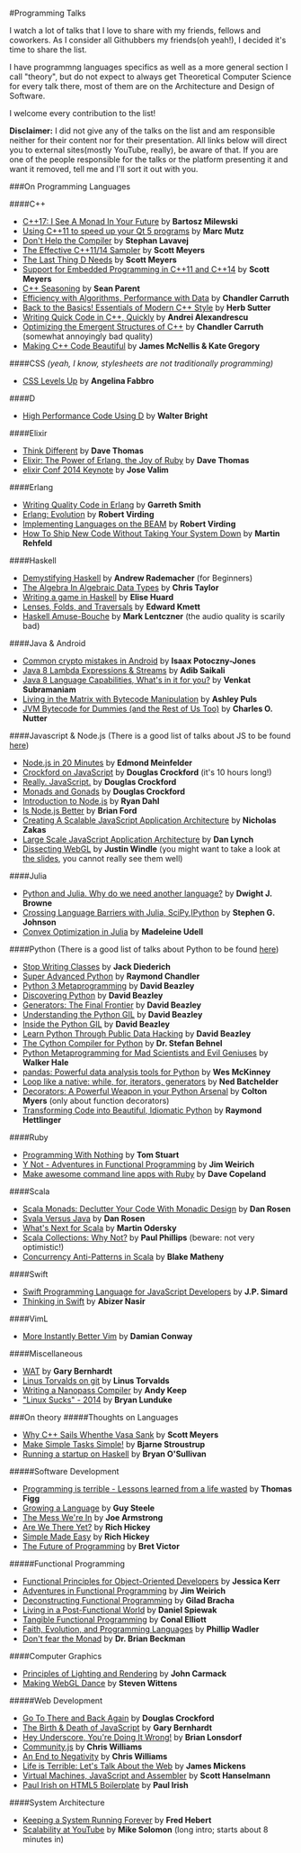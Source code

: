 #Programming Talks

I watch a lot of talks that I love to share with my friends, fellows and coworkers.
As I consider all Githubbers my friends(oh yeah!), I decided it's time to share the
list.

I have programmng languages specifics as well as a more general section I call "theory",
but do not expect to always get Theoretical Computer Science for every talk there,
most of them are on the Architecture and Design of Software.

I welcome every contribution to the list!

**Disclaimer:** I did not give any of the talks on the list and am responsible neither
for their content nor for their presentation. All links below will direct you to
external sites(mostly YouTube, really), be aware of that. If you are one of the people
responsible for the talks or the platform presenting it and want it removed,
tell me and I'll sort it out with you.

###On Programming Languages

####C++
* [C++17: I See A Monad In Your Future](https://www.youtube.com/watch?v=BFnhhPehpKw) by **Bartosz Milewski**
* [Using C++11 to speed up your Qt 5 programs](http://www.youtube.com/watch?v=sajBj_eiH10) by **Marc Mutz**
* [Don't Help the Compiler](https://www.youtube.com/watch?v=AKtHxKJRwp4) by **Stephan Lavavej**
* [The Effective C++11/14 Sampler](http://channel9.msdn.com/Events/GoingNative/2013/An-Effective-Cpp11-14-Sampler) by **Scott Meyers**
* [The Last Thing D Needs](https://www.youtube.com/watch?v=48kP_Ssg2eY) by **Scott Meyers**
* [Support for Embedded Programming in C++11 and C++14](https://www.youtube.com/watch?v=J-tA17slViE) by **Scott Meyers**
* [C++ Seasoning](http://channel9.msdn.com/Events/GoingNative/2013/Cpp-Seasoning) by **Sean Parent**
* [Efficiency with Algorithms, Performance with Data](https://www.youtube.com/watch?v=fHNmRkzxHWs) by **Chandler Carruth**
* [Back to the Basics! Essentials of Modern C++ Style](https://www.youtube.com/watch?v=xnqTKD8uD64) by **Herb Sutter**
* [Writing Quick Code in C++, Quickly](https://www.youtube.com/watch?v=ea5DiCg8HOY) by **Andrei Alexandrescu**
* [Optimizing the Emergent Structures of C++](https://www.youtube.com/watch?v=eR34r7HOU14) by **Chandler Carruth** (somewhat annoyingly bad quality)
* [Making C++ Code Beautiful](https://www.youtube.com/watch?v=BiYliKliFvs) by **James McNellis & Kate Gregory**

####CSS 
*(yeah, I know, stylesheets are not traditionally programming)*
* [CSS Levels Up](https://www.youtube.com/watch?v=UpVj5azI-iI) by **Angelina Fabbro**

####D
* [High Performance Code Using D](https://www.youtube.com/watch?v=eh8WETRT7q4) by **Walter Bright**

####Elixir
* [Think Different](http://www.confreaks.com/videos/4119-elixirconf2014-opening-keynote-think-different) by **Dave Thomas**
* [Elixir: The Power of Erlang, the Joy of Ruby](https://www.youtube.com/watch?v=lww1aZ-ldz0) by **Dave Thomas**
* [elixir Conf 2014 Keynote](https://www.youtube.com/watch?v=aZXc11eOEpI) by **Jose Valim**

####Erlang
* [Writing Quality Code in Erlang](https://www.youtube.com/watch?v=CQyt9Vlkbis) by **Garreth Smith**
* [Erlang: Evolution](https://www.youtube.com/watch?v=od6CfA8xEcM) by **Robert Virding**
* [Implementing Languages on the BEAM](https://www.youtube.com/watch?v=qm0mbQbc9Kc) by **Robert Virding**
* [How To Ship New Code Without Taking Your System Down](https://www.youtube.com/watch?v=NfCLCmRi4_Y) by **Martin Rehfeld**

####Haskell
* [Demystifying Haskell](https://www.youtube.com/watch?v=apBWkBDVlow) by **Andrew Rademacher** (for Beginners)
* [The Algebra In Algebraic Data Types](https://www.youtube.com/watch?v=YScIPA8RbVE) by **Chris Taylor**
* [Writing a game in Haskell](https://www.youtube.com/watch?v=1MNTerD8IuI) by **Elise Huard**
* [Lenses, Folds, and Traversals](https://www.youtube.com/watch?v=cefnmjtAolY) by **Edward Kmett**
* [Haskell Amuse-Bouche](https://www.youtube.com/watch?v=b9FagOVqxmI) by **Mark Lentczner** (the audio quality is scarily bad)

####Java & Android
* [Common crypto mistakes in Android](http://vimeo.com/115219591) by **Isaax Potoczny-Jones**
* [Java 8 Lambda Expressions & Streams](https://www.youtube.com/watch?v=8pDm_kH4YKY) by **Adib Saikali**
* [Java 8 Language Capabilities, What's in it for you?](https://www.youtube.com/watch?v=j9nj5dTo54Q) by **Venkat Subramaniam**
* [Living in the Matrix with Bytecode Manipulation](https://www.youtube.com/watch?v=39kdr1mNZ_s) by **Ashley Puls**
* [JVM Bytecode for Dummies (and the Rest of Us Too)](https://www.youtube.com/watch?v=rPyqB1l4gko) by **Charles O. Nutter**

####Javascript & Node.js
(There is a good list of talks about JS to be found [here](https://github.com/bolshchikov/js-must-watch))
* [Node.js in 20 Minutes](https://www.youtube.com/watch?v=mq6uCM4ynpc) by **Edmond Meinfelder**
* [Crockford on JavaScript](https://www.youtube.com/playlist?list=PL7664379246A246CB) by **Douglas Crockford** (it's 10 hours long!)
* [Really. JavaScript.](https://www.youtube.com/watch?v=lTWGoL1N-Kc) by **Douglas Crockford**
* [Monads and Gonads](https://www.youtube.com/watch?v=b0EF0VTs9Dc) by **Douglas Crockford**
* [Introduction to Node.js](http://www.yuiblog.com/blog/2010/05/20/video-dahl/) by **Ryan Dahl** 
* [Is Node.js Better](https://www.youtube.com/watch?v=C5fa1LZYodQ) by **Brian Ford** 
* [Creating A Scalable JavaScript Application Architecture](https://www.youtube.com/watch?v=b5pFv9NB9fs) by **Nicholas Zakas**
* [Large Scale JavaScript Application Architecture](https://www.youtube.com/watch?v=kNrnRG1YgAQ) by **Dan Lynch**
* [Dissecting WebGL](http://new.livestream.com/hugeinc/events/2192947) by **Justin Windle** 
    (you might want to take a look at [the slides](https://github.com/hugeinc/doctype-meetup/tree/master/dissecting-webgl), you cannot really see them well)

####Julia
* [Python and Julia. Why do we need another language?](https://www.youtube.com/watch?v=6Q1OiMsik5g) by **Dwight J. Browne**
* [Crossing Language Barriers with Julia, SciPy,IPython](https://www.youtube.com/watch?v=jhlVHoeB05A) by **Stephen G. Johnson**
* [Convex Optimization in Julia](https://www.youtube.com/watch?v=SoI0lEaUvTs) by **Madeleine Udell**

####Python
(There is a good list of talks about Python to be found [here](https://github.com/s16h/py-must-watch))
* [Stop Writing Classes](http://pyvideo.org/video/880/stop-writing-classes) by **Jack Diederich** 
* [Super Advanced Python](http://www.youtube.com/watch?v=u2KZJzoz-qI) by **Raymond Chandler**
* [Python 3 Metaprogramming](https://www.youtube.com/watch?v=sPiWg5jSoZI) by **David Beazley**
* [Discovering Python](https://www.youtube.com/watch?v=RZ4Sn-Y7AP8) by **David Beazley**
* [Generators: The Final Frontier](https://www.youtube.com/watch?v=D1twn9kLmYg) by **David Beazley**
* [Understanding the Python GIL](https://www.youtube.com/watch?v=Obt-vMVdM8s) by **David Beazley**
* [Inside the Python GIL](https://www.youtube.com/watch?v=ph374fJqFPE) by **David Beazley**
* [Learn Python Through Public Data Hacking](https://www.youtube.com/watch?v=RrPZza_vZ3w) by **David Beazley**
* [The Cython Compiler for Python](https://www.youtube.com/watch?v=ZHpkLX2VFMU) by **Dr. Stefan Behnel**
* [Python Metaprogramming for Mad Scientists and Evil Geniuses](https://www.youtube.com/watch?v=Adr_QuDZxuM) by **Walker Hale**
* [pandas: Powerful data analysis tools for Python](https://www.youtube.com/watch?v=qbYYamU42Sw) by **Wes McKinney**
* [Loop like a native: while, for, iterators, generators](https://www.youtube.com/watch?v=EnSu9hHGq5o) by **Ned Batchelder**
* [Decorators: A Powerful Weapon in your Python Arsenal](https://www.youtube.com/watch?v=9oyr0mocZTg) by **Colton Myers** (only about function decorators)
* [Transforming Code into Beautiful, Idiomatic Python](https://www.youtube.com/watch?v=OSGv2VnC0go) by **Raymond Hettlinger**

####Ruby
* [Programming With Nothing](https://www.youtube.com/watch?v=VUhlNx_-wYk) by **Tom Stuart**
* [Y Not - Adventures in Functional Programming](http://www.confreaks.com/videos/1287-rubyconf2012-y-not-adventures-in-functional-programming) by **Jim Weirich**
* [Make awesome command line apps with Ruby](https://www.youtube.com/watch?v=1ILEw6Qca3U) by **Dave Copeland**

####Scala
* [Scala Monads: Declutter Your Code With Monadic Design](https://www.youtube.com/watch?v=Mw_Jnn_Y5iA) by **Dan Rosen**
* [Svala Versus Java](https://www.youtube.com/watch?v=PKc5IwHG68k) by **Dan Rosen**
* [What's Next for Scala](https://www.youtube.com/watch?v=qqQNqIy5LdM) by **Martin Odersky**
* [Scala Collections: Why Not?](https://www.youtube.com/watch?v=uiJycy6dFSQ) by **Paul Phillips** (beware: not very optimistic!)
* [Concurrency Anti-Patterns in Scala](https://www.youtube.com/watch?v=dCEZDlH1ygo) by **Blake Matheny**

####Swift
* [Swift Programming Language for JavaScript Developers](https://www.youtube.com/watch?v=TlvLGTXn_gk) by **J.P. Simard**
* [Thinking in Swift](http://vimeo.com/105440181) by **Abizer Nasir**

####VimL
* [More Instantly Better Vim](https://www.youtube.com/watch?v=aHm36-na4-4) by **Damian Conway**

####Miscellaneous
* [WAT](https://www.destroyallsoftware.com/talks/wat) by **Gary Bernhardt** 
* [Linus Torvalds on git](https://www.youtube.com/watch?v=4XpnKHJAok8) by **Linus Torvalds**
* [Writing a Nanopass Compiler](https://www.youtube.com/watch?v=Os7FE3J-U5Q) by **Andy Keep**
* ["Linux Sucks" - 2014](https://www.youtube.com/watch?v=5pOxlazS3zs) by **Bryan Lunduke**

###On theory
#####Thoughts on Languages
* [Why C++ Sails Whenthe Vasa Sank](https://www.youtube.com/watch?v=ltCgzYcpFUI) by **Scott Meyers**
* [Make Simple Tasks Simple!](https://www.youtube.com/watch?v=nesCaocNjtQ) by **Bjarne Stroustrup**
* [Running a startup on Haskell](https://www.youtube.com/watch?v=ZR3Jirqk6W8) by **Bryan O'Sullivan**

#####Software Development
* [Programming is terrible - Lessons learned from a life wasted](https://www.youtube.com/watch?v=csyL9EC0S0c) by **Thomas Figg**
* [Growing a Language](https://www.youtube.com/watch?v=_ahvzDzKdB0) by **Guy Steele** 
* [The Mess We're In](https://www.youtube.com/watch?v=lKXe3HUG2l4) by **Joe Armstrong** 
* [Are We There Yet?](http://www.infoq.com/presentations/Are-We-There-Yet-Rich-Hickey) by **Rich Hickey** 
* [Simple Made Easy](http://www.infoq.com/presentations/Simple-Made-Easy) by **Rich Hickey** 
* [The Future of Programming](https://www.youtube.com/watch?v=8pTEmbeENF4) by **Bret Victor**

#####Functional Programming
* [Functional Principles for Object-Oriented Developers](http://www.youtube.com/watch?v=pMGY9ViIGNU) by **Jessica Kerr** 
* [Adventures in Functional Programming](https://vimeo.com/45140590) by **Jim Weirich** 
* [Deconstructing Functional Programming](http://www.infoq.com/presentations/functional-pros-cons) by **Gilad Bracha** 
* [Living in a Post-Functional World](http://www.infoq.com/presentations/post-functional-scala-clojure-haskell) by **Daniel Spiewak** 
* [Tangible Functional Programming](https://www.youtube.com/watch?v=faJ8N0giqzw) by **Conal Elliott** 
* [Faith, Evolution, and Programming Languages](https://www.youtube.com/watch?v=8frGknO8rIg) by **Phillip Wadler** 
* [Don't fear the Monad](https://www.youtube.com/watch?v=ZhuHCtR3xq8) by **Dr. Brian Beckman** 

####Computer Graphics
* [Principles of Lighting and Rendering](https://www.youtube.com/watch?v=IyUgHPs86XM) by **John Carmack**
* [Making WebGL Dance](https://www.youtube.com/watch?v=GNO_CYUjMK8) by **Steven Wittens**

#####Web Development
* [Go To There and Back Again](http://vimeo.com/78893726) by **Douglas Crockford** 
* [The Birth & Death of JavaScript](https://www.destroyallsoftware.com/talks/the-birth-and-death-of-javascript) by **Gary Bernhardt** 
* [Hey Underscore, You're Doing It Wrong!](http://www.youtube.com/watch?v=m3svKOdZijA) by **Brian Lonsdorf** 
* [Community.js](https://www.youtube.com/watch?v=23Yxji-tEfc) by **Chris Williams** 
* [An End to Negativity](https://www.youtube.com/watch?v=17rkSdkc5TI) by **Chris Williams** 
* [Life is Terrible: Let's Talk About the Web](http://vimeo.com/111122950) by **James Mickens** 
* [Virtual Machines, JavaScript and Assembler](https://www.youtube.com/watch?v=UzyoT4DziQ4) by **Scott Hanselmann**
* [Paul Irish on HTML5 Boilerplate](https://www.youtube.com/watch?v=qyM37XKkmKQ) by **Paul Irish**

####System Architecture
* [Keeping a System Running Forever](https://www.youtube.com/watch?v=cQohRGGqevo) by **Fred Hebert**
* [Scalability at YouTube](https://www.youtube.com/watch?v=G-lGCC4KKok) by **Mike Solomon** (long intro; starts about 8 minutes in)
